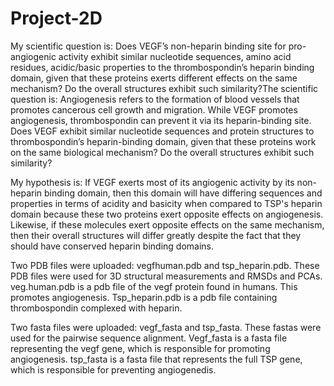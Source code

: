 # Project-2D
My scientific question is: Does VEGF’s non-heparin binding site for pro-angiogenic activity exhibit similar nucleotide sequences, amino acid residues, acidic/basic properties to the thrombospondin’s heparin binding domain, given that these proteins exerts different effects on the same mechanism? Do the overall structures exhibit such similarity?The scientific question is: Angiogenesis refers to the formation of blood vessels that promotes cancerous cell growth and migration. While VEGF promotes angiogenesis, thrombospondin can prevent it via its heparin-binding site. Does VEGF exhibit similar nucleotide sequences and protein structures to thrombospondin’s heparin-binding domain, given that these proteins work on the same biological mechanism? Do the overall structures exhibit such similarity?


My hypothesis is: If VEGF exerts most of its angiogenic activity by its non-heparin binding domain, then this domain will have differing sequences and properties in terms of acidity and basicity when compared to TSP's heparin domain because these two proteins exert opposite effects on angiogenesis. Likewise, if these molecules exert opposite effects on the same mechanism, then their overall structures will differ greatly despite the fact that they should have conserved heparin binding domains.


Two PDB files were uploaded: vegfhuman.pdb and tsp_heparin.pdb. These PDB files were used for 3D structural measurements and RMSDs and PCAs. veg.human.pdb is a pdb file of the vegf protein found in humans. This promotes angiogenesis. Tsp_heparin.pdb is a pdb file containing thrombospondin complexed with heparin. 

Two fasta files were uploaded: vegf_fasta and tsp_fasta. These fastas were used for the pairwise sequence alignment. Vegf_fasta is a fasta file representing the vegf gene, which is responsible for promoting angiogenesis. tsp_fasta is a fasta file that represents the full TSP gene, which is responsible for preventing angiogenedis. 
